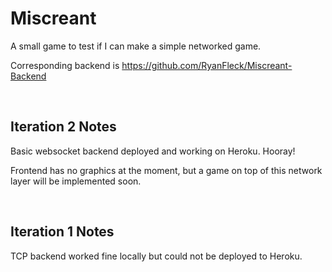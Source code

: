 # Miscreant

A small game to test if I can make a simple networked game.

Corresponding backend is <https://github.com/RyanFleck/Miscreant-Backend>


<br />

## Iteration 2 Notes

Basic websocket backend deployed and working on Heroku. Hooray!

Frontend has no graphics at the moment, but a game on top of this network layer will be implemented soon.

<br />

## Iteration 1 Notes

TCP backend worked fine locally but could not be deployed to Heroku.
